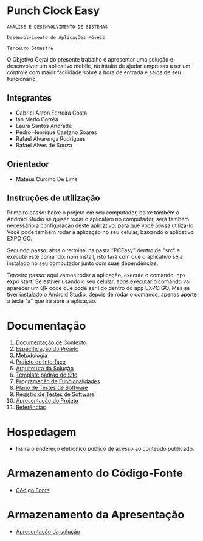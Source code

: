 # Punch Clock Easy

`ANÁLISE E DESENVOLVIMENTO DE SISTEMAS`

`Desenvolvimento de Aplicações Móveis`

`Terceiro Semestre`

O Objetivo Geral do presente trabalho é apresentar uma solução e desenvolver um aplicativo mobile, no intuito de ajudar empresas a ter um controle com maior facilidade sobre a hora de entrada e saída de seu funcionário.

## Integrantes

* Gabriel Aston Ferreira Costa
* Ian Merlo Corrêa
* Laura Santos Andrade
* Pedro Henrique Caetano Soares
* Rafael Alvarenga Rodrigues
* Rafael Alves de Souza

## Orientador

* Mateus Curcino De Lima

## Instruções de utilização

Primeiro passo: baixe o projeto em seu computador, baixe também o Android Studio se quiser rodar o aplicativo no computador, será também necessário a configuração deste aplicativo, para que você possa utilizá-lo. Você pode também rodar a aplicação no seu celular, baixando o aplicativo EXPO GO.

Segundo passo: abra o terminal na pasta "PCEasy" dentro de "src" e execute este comando: npm install, isto fará com que o aplicativo seja instalado no seu computador junto com suas dependências.

Terceiro passo: aqui vamos rodar a aplicação, execute o comando: npx expo start. Se estiver usando o seu celular, apos executar o comando vai aparecer um QR code que pode ser lido dentro do app EXPO GO. Mas se tiver instalado o Android Studio, depois de rodar o comando, apenas aperte a tecla "a" que irá abrir a aplicação.

# Documentação

<ol>
<li><a href="docs/01-Documentação de Contexto.md"> Documentação de Contexto</a></li>
<li><a href="docs/02-Especificação do Projeto.md"> Especificação do Projeto</a></li>
<li><a href="docs/03-Metodologia.md"> Metodologia</a></li>
<li><a href="docs/04-Projeto de Interface.md"> Projeto de Interface</a></li>
<li><a href="docs/05-Arquitetura da Solução.md"> Arquitetura da Solução</a></li>
<li><a href="docs/06-Template padrão do Site.md"> Template padrão do Site</a></li>
<li><a href="docs/07-Programação de Funcionalidades.md"> Programação de Funcionalidades</a></li>
<li><a href="docs/08-Plano de Testes de Software.md"> Plano de Testes de Software</a></li>
<li><a href="docs/09-Registro de Testes de Software.md"> Registro de Testes de Software</a></li>
<li><a href="docs/10-Apresentação do Projeto.md"> Apresentação do Projeto</a></li>
<li><a href="docs/11-Referências.md"> Referências</a></li>
</ol>

# Hospedagem

* Insira o endereço eletrônico público de acesso ao conteúdo publicado. 

# Armazenamento do Código-Fonte

* <a href="src/README.md">Código Fonte</a>

# Armazenamento da Apresentação

* <a href="presentation/README.md">Apresentação da solução</a>
